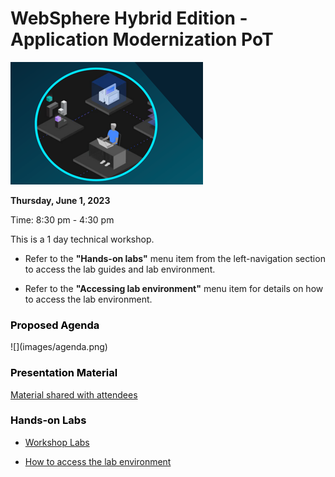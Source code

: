 # WebSphere Hybrid Edition - Application Modernization PoT

![](images/techjam.png)


**Thursday, June 1, 2023** 

Time: 8:30 pm - 4:30 pm 

This is a 1 day technical workshop.  
  
  - Refer to the **"Hands-on labs"** menu item from the left-navigation section to access the lab guides and lab environment. 
  
  - Refer to the **"Accessing lab environment"** menu item for details on how to access the lab environment. 
  
  
<h3 style="color:black">Proposed Agenda</h3>
![](images/agenda.png)



<h3 style="color:black">Presentation Material</h3>

[Material shared with attendees](https://ibm.box.com/v/Liberty-Deploy-POT-share)


<h3 style="color:black">Hands-on Labs</h3>


  - [Workshop Labs](./day1.md)  
  
  - [How to access the lab environment](./lab-env.md) 



